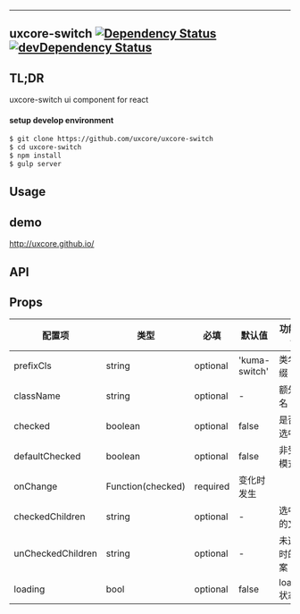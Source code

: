 ---

## uxcore-switch [![Dependency Status](http://img.shields.io/david/uxcore/uxcore-switch.svg?style=flat-square)](https://david-dm.org/uxcore/uxcore-switch) [![devDependency Status](http://img.shields.io/david/dev/uxcore/uxcore-switch.svg?style=flat-square)](https://david-dm.org/uxcore/uxcore-switch#info=devDependencies) 

## TL;DR

uxcore-switch ui component for react

#### setup develop environment

```sh
$ git clone https://github.com/uxcore/uxcore-switch
$ cd uxcore-switch
$ npm install
$ gulp server
```

## Usage

## demo
http://uxcore.github.io/

## API

## Props

| 配置项 | 类型 | 必填 | 默认值 | 功能/备注 |
|---|---|---|---|---|
|prefixCls|string|optional|'kuma-switch'|类名前缀|
|className|string|optional|-|额外类名|
|checked|boolean|optional|false|是否被选中|
|defaultChecked|boolean|optional|false| 非受限模式|
|onChange|Function(checked)|required|变化时发生|
|checkedChildren|string|optional|-|选中时的文案|
|unCheckedChildren|string|optional|-|未选中时的文案|
|loading|bool|optional|false|loading 状态|



